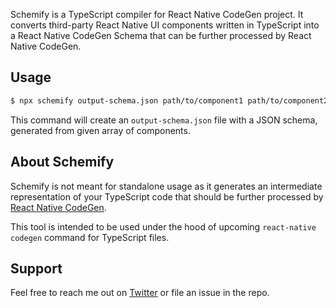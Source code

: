 Schemify is a TypeScript compiler for React Native CodeGen project. It converts third-party React Native UI components written in TypeScript into a React Native CodeGen Schema that can be further processed by React Native CodeGen.

## Usage
```sh
$ npx schemify output-schema.json path/to/component1 path/to/component2 path/to/componentN
```
This command will create an `output-schema.json` file with a JSON schema, generated from given array of components.

## About Schemify
Schemify is not meant for standalone usage as it generates an intermediate representation of your TypeScript code that should be further processed by [React Native CodeGen](packages/react-native-codegen/src/generators/RNCodegen.js).

This tool is intended to be used under the hood of upcoming `react-native codegen` command for TypeScript files.

## Support
Feel free to reach me out on [Twitter](https://twitter.com/kureevalexey) or file an issue in the repo.
